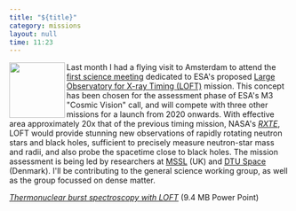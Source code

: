 ```yaml
---
title: "${title}"
category: missions
layout: null
time: 11:23
---
```

<!-- converted from blosxom format post by dkg 22.1.2022 -->
  <!---- Begin .post ---->
<a href="http://www.ucl.ac.uk/mssl/astro/news/loft">
<img src="http://www.ucl.ac.uk/mssl/astro/news/loft/images/loft" width="100" height="100" align="left"></a>
Last month I had a flying visit to Amsterdam to attend the 
<a href="http://www.isdc.unige.ch/loft/index.php/meetings/loft-science-meeting">first science
meeting</a> dedicated to ESA's proposed 
<a href="http://www.isdc.unige.ch/loft">Large Observatory for X-ray Timing
(LOFT)</a> mission.
This concept has been chosen for the assessment phase of ESA's M3 "Cosmic
Vision" call, and will compete with three other missions for a launch from
2020 onwards. With effective area approximately 20x that of the previous
timing mission, NASA's 
<a href="http://heasarc.nasa.gov/docs/xte/xtegof.html"><em>RXTE</a></em>,
LOFT would provide stunning new observations of rapidly rotating neutron stars
and black holes, sufficient to precisely measure neutron-star mass and radii,
and also probe the spacetime close to black holes. The mission assessment
is being led by researchers at 
<a href="http://www.ucl.ac.uk/mssl">MSSL</a> (UK) and 
<a href="http://www.space.dtu.dk/English.aspx">DTU Space</a> (Denmark).
I'll be contributing to the general science working group, as well as
the group focussed on dense matter.
<p>
<em><a href="/~dgallow/docs/LOFT meeting 2011.pptx">Thermonuclear burst
spectroscopy with LOFT</a></em> (9.4 MB Power Point)
<p>

